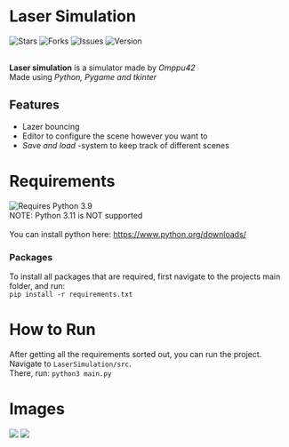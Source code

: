 # Laser Simulation
![Stars](https://img.shields.io/github/stars/Omppu42/LaserSimulation?color=yellow&style=for-the-badge)
![Forks](https://img.shields.io/github/forks/Omppu42/LaserSimulation?style=for-the-badge)
![Issues](https://img.shields.io/github/issues/Omppu42/LaserSimulation?style=for-the-badge)
![Version](https://img.shields.io/github/manifest-json/v/Omppu42/LaserSimulation?style=for-the-badge) <br> <br>

<b>Laser simulation</b> is a simulator made by <i>Omppu42</i> <br>
Made using <i>Python, Pygame and tkinter</i> <br>

## Features
- Lazer bouncing
- Editor to configure the scene however you want to
- *Save and load* -system to keep track of different scenes 

# Requirements
![Requires Python 3.9](https://img.shields.io/badge/Python-v3.9-blue?style=for-the-badge) <br>
NOTE: Python 3.11 is NOT supported <br> <br>
You can install python here:
https://www.python.org/downloads/

### Packages
To install all packages that are required, first navigate to the projects main folder, and run: <br>
```pip install -r requirements.txt```

# How to Run
After getting all the requirements sorted out, you can run the project. <br>
Navigate to ```LaserSimulation/src```.
<br> There, run: ```python3 main.py```


# Images
<img src="assets/Start_screen.png">
<img src="assets/Simulation.png">
